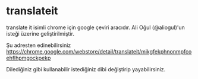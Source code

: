 translateit
===========

translate it isimli chrome için google çeviri aracıdır.
Ali Oğul (@aliogul)'un isteği  üzerine geliştirilmiştir.

Şu adresten edinebilirsiniz 
https://chrome.google.com/webstore/detail/translateit/mikgfekphnonmpfcoehflhpmgockpekp

Dilediğiniz gibi kullanabilir istediğiniz dibi değiştirip yayabilirsiniz.
